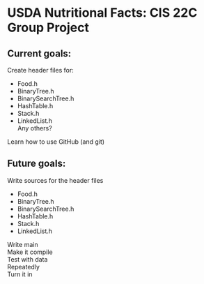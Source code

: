 # USDA Nutritional Facts: CIS 22C Group Project

**Current goals:**
-----------------
Create header files for:  
 * Food.h
 * BinaryTree.h
 * BinarySearchTree.h 
 * HashTable.h
 * Stack.h
 * LinkedList.h  
Any others?  
  
Learn how to use GitHub (and git)
  
**Future goals:**
-----------------
Write sources for the header files
 * Food.h
 * BinaryTree.h
 * BinarySearchTree.h 
 * HashTable.h
 * Stack.h
 * LinkedList.h  
  
Write main  
Make it compile  
Test with data  
Repeatedly  
Turn it in  
